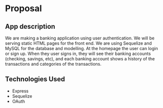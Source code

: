 # Proposal

## App description

We are making a banking application using user authentication. We will be serving static HTML pages for the front end. We are using Sequelize and MySQL for the database and modelling. At the homepage the user can login or sign up. When they user signs in, they will see their banking accounts (checking, savings, etc), and each banking account shows a history of the transactions and categories of the transactions.

## Technologies Used

- Express
- Sequelize
- OAuth
